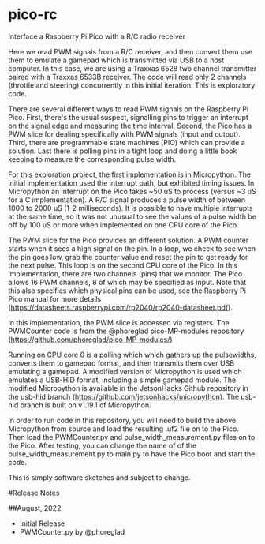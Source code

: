# pico-rc
Interface a Raspberry Pi Pico with a R/C radio receiver

Here we read PWM signals from a R/C receiver, and then convert them use them to emulate a gamepad which is transmitted via USB to a host computer. In this case, we are using a Traxxas 6528 two channel transmitter paired with a Traxxas 6533B receiver. The code will read only 2 channels (throttle and steering) concurrently in this initial iteration. This is exploratory code.

There are several different ways to read PWM signals on the Raspberry Pi Pico. First, there's the usual suspect, signalling pins to trigger an interrupt on the signal edge and measuring the time interval. Second, the Pico has a PWM slice for dealing specifically with PWM signals (input and output). Third, there are programmable state machines (PIO) which can provide a solution. Last there is polling pins in a tight loop and doing a little book keeping to measure the corresponding pulse width.

For this exploration project, the first implementation is in Micropython. The initial implementation used the interrupt path, but exhibited timing issues. In Micropython an interrupt on the Pico takes ~50 uS to process (versus ~3 uS for a C implementation). A R/C signal produces a pulse width of between 1000 to 2000 uS (1-2 milliseconds). It is possible to have multiple interrupts at the same time, so it was not unusual to see the values of a pulse width be off by 100 uS or more when implemented on one CPU core of the Pico. 

The PWM slice for the Pico provides an different solution. A PWM counter starts when it sees a high signal on the pin. In a loop, we check to see when the pin goes low, grab the counter value and reset the pin to get ready for the next pulse. This loop is on the second CPU core of the Pico. In this implementation, there are two channels (pins) that we monitor. The Pico allows 16 PWM channels, 8 of which may be specified as input. Note that this also specifies which physical pins can be used, see the Raspberry Pi Pico manual for more details (https://datasheets.raspberrypi.com/rp2040/rp2040-datasheet.pdf).

In this implementation, the PWM slice is accessed via registers. The PWMCounter code is from the @phoreglad pico-MP-modules repository (https://github.com/phoreglad/pico-MP-modules/) 

Running on CPU core 0 is a polling which which gathers up the pulsewidths, converts them to gamepad format, and then transmits them over USB emulating a gamepad. A modified version of Micropython is used which emulates a USB-HID format, including a simple gamepad module. The modified Micropython is available in the JetsonHacks Github repository in the usb-hid branch (https://github.com/jetsonhacks/micropython). The usb-hid branch is built on v1.19.1 of Micropython. 

In order to run code in this repository, you will need to build the above Micropython from source and load the resulting .uf2 file on to the Pico. Then load the PWMCounter.py and pulse_width_measurement.py files on to the Pico. After testing, you can change the name of of the pulse_width_measurement.py to main.py to have the Pico boot and start the code.

This is simply software sketches and subject to change.


#Release Notes

##August, 2022
* Initial Release
* PWMCounter.py by @phoreglad 

  


